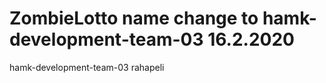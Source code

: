 # ZombieLotto name change to hamk-development-team-03     16.2.2020

hamk-development-team-03
rahapeli 
